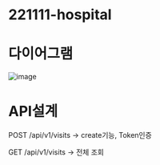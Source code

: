 # 221111-hospital

# 다이어그램
![image](https://user-images.githubusercontent.com/64502336/206085739-3c5a45de-df10-4e8b-a18c-470a2ab6b307.png)

# API설계
POST /api/v1/visits → create기능, Token인증

GET /api/v1/visits → 전체 조회


